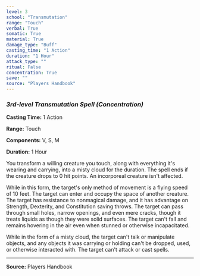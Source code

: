 ```yaml
---
level: 3
school: "Transmutation"
range: "Touch"
verbal: True
somatic: True
material: True
damage_type: "Buff"
casting_time: "1 Action"
duration: "1 Hour"
attack_type: ""
ritual: False
concentration: True
save: ""
source: "Players Handbook"
---
```


### *3rd-level Transmutation Spell* *(Concentration)*

**Casting Time:** 1 Action

**Range:** Touch

**Components:** V, S, M

**Duration:** 1 Hour

You transform a willing creature you touch, along with everything it's wearing and carrying, into a misty cloud for the duration. The spell ends if the creature drops to 0 hit points. An incorporeal creature isn't affected.
 
 While in this form, the target's only method of movement is a flying speed of 10 feet. The target can enter and occupy the space of another creature. The target has resistance to nonmagical damage, and it has advantage on Strength, Dexterity, and Constitution saving throws. The target can pass through small holes, narrow openings, and even mere cracks, though it treats liquids as though they were solid surfaces. The target can't fall and remains hovering in the air even when stunned or otherwise incapacitated.
 
 While in the form of a misty cloud, the target can't talk or manipulate objects, and any objects it was carrying or holding can't be dropped, used, or otherwise interacted with. The target can't attack or cast spells.

---
**Source:** Players Handbook
